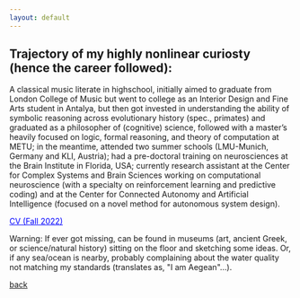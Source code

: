```yaml
---
layout: default
---
```




## Trajectory of my highly nonlinear curiosty (hence the career followed):

A classical music literate in highschool, initially aimed to graduate from London College of Music but went to college as an Interior Design and Fine Arts student in Antalya, but then got invested in understanding the ability of symbolic reasoning across evolutionary history (spec., primates) and graduated as a philosopher of (cognitive) science, followed with a master’s heavily focused on logic, formal reasoning, and theory of computation at METU; in the meantime, attended two summer schools (LMU-Munich, Germany and KLI, Austria); had a pre-doctoral training on neurosciences at the Brain Institute in Florida, USA; currently research assistant at the Center for Complex Systems and Brain Sciences working on computational neuroscience (with a specialty on reinforcement learning and predictive coding) and at the Center for Connected Autonomy and Artificial Intelligence (focused on a novel method for autonomous system design).


<a href="(../index.md)" style="color: blue; text-decoration: underline;">CV (Fall 2022)</a>



Warning: If ever got missing, can be found in museums (art, ancient Greek, or science/natural history) sitting on the floor and sketching some ideas. Or, if any sea/ocean is nearby, probably complaining about the water quality not matching my standards (translates as, "I am Aegean"...).

[back](../index.md)
